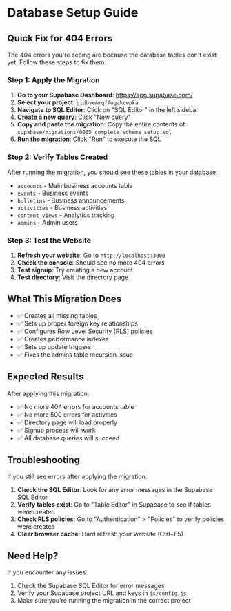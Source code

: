 # Database Setup Guide

## Quick Fix for 404 Errors

The 404 errors you're seeing are because the database tables don't exist yet. Follow these steps to fix them:

### Step 1: Apply the Migration

1. **Go to your Supabase Dashboard**: https://app.supabase.com/
2. **Select your project**: `gidbvemmqffogakcepka`
3. **Navigate to SQL Editor**: Click on "SQL Editor" in the left sidebar
4. **Create a new query**: Click "New query"
5. **Copy and paste the migration**: Copy the entire contents of `supabase/migrations/0005_complete_schema_setup.sql`
6. **Run the migration**: Click "Run" to execute the SQL

### Step 2: Verify Tables Created

After running the migration, you should see these tables in your database:
- `accounts` - Main business accounts table
- `events` - Business events
- `bulletins` - Business announcements
- `activities` - Business activities
- `content_views` - Analytics tracking
- `admins` - Admin users

### Step 3: Test the Website

1. **Refresh your website**: Go to `http://localhost:3000`
2. **Check the console**: Should see no more 404 errors
3. **Test signup**: Try creating a new account
4. **Test directory**: Visit the directory page

## What This Migration Does

- ✅ Creates all missing tables
- ✅ Sets up proper foreign key relationships
- ✅ Configures Row Level Security (RLS) policies
- ✅ Creates performance indexes
- ✅ Sets up update triggers
- ✅ Fixes the admins table recursion issue

## Expected Results

After applying this migration:
- ✅ No more 404 errors for accounts table
- ✅ No more 500 errors for activities
- ✅ Directory page will load properly
- ✅ Signup process will work
- ✅ All database queries will succeed

## Troubleshooting

If you still see errors after applying the migration:

1. **Check the SQL Editor**: Look for any error messages in the Supabase SQL Editor
2. **Verify tables exist**: Go to "Table Editor" in Supabase to see if tables were created
3. **Check RLS policies**: Go to "Authentication" > "Policies" to verify policies were created
4. **Clear browser cache**: Hard refresh your website (Ctrl+F5)

## Need Help?

If you encounter any issues:
1. Check the Supabase SQL Editor for error messages
2. Verify your Supabase project URL and keys in `js/config.js`
3. Make sure you're running the migration in the correct project
